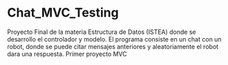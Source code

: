 # Chat_MVC_Testing


Proyecto Final de la materia Estructura de Datos (ISTEA) donde se desarrollo el controlador y modelo. El programa consiste en un chat con un robot, 
donde se puede citar mensajes anteriores y aleatoriamente el robot dara una respuesta. Primer proyecto MVC

